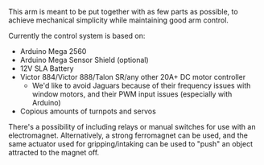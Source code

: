 This arm is meant to be put together with as few parts as possible, to achieve mechanical simplicity while maintaining good arm control. 

Currently the control system is based on:
- Arduino Mega 2560 
- Arduino Mega Sensor Shield (optional)
- 12V SLA Battery
- Victor 884/Victor 888/Talon SR/any other 20A+ DC motor controller
	- We'd like to avoid Jaguars because of their frequency issues with window motors, and their PWM input issues (especially with Arduino)
- Copious amounts of turnpots and servos

There's a possibility of including relays or manual switches for use with an electromagnet. Alternatively, a strong ferromagnet can be used, and the same actuator used for gripping/intaking can be used to "push" an object attracted to the magnet off.
